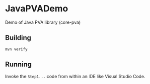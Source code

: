 JavaPVADemo
===========

Demo of Java PVA library (core-pva)

Building
--------

```
mvn verify
```

Running
-------

Invoke the `Step1...` code from within an IDE
like Visual Studio Code.

